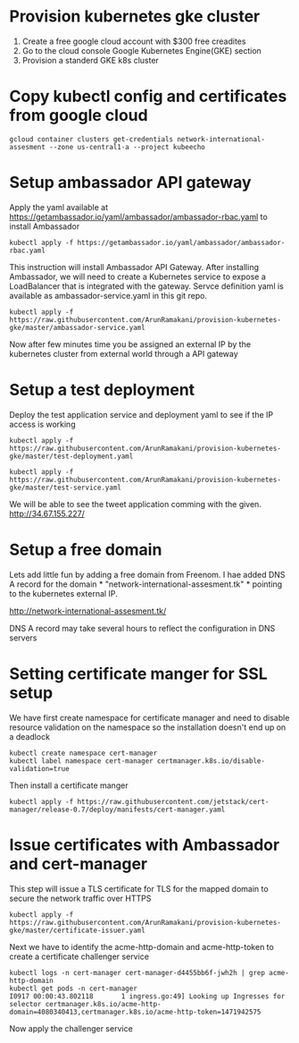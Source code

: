 
# Provision kubernetes gke cluster

1) Create a free google cloud account with $300 free creadites
2) Go to the cloud console Google Kubernetes Engine(GKE) section 
3) Provision a standerd GKE k8s cluster

# Copy kubectl config and certificates from google cloud

```gcloud container clusters get-credentials network-international-assesment --zone us-central1-a --project kubeecho```

# Setup ambassador API gateway 

Apply the yaml available at https://getambassador.io/yaml/ambassador/ambassador-rbac.yaml to install Ambassador

```kubectl apply -f https://getambassador.io/yaml/ambassador/ambassador-rbac.yaml```

This instruction will install Ambassador API Gateway. After installing Ambassador, we will need to create a Kubernetes service to expose a LoadBalancer that is integrated with the gateway. Servce definition yaml is available as ambassador-service.yaml in this git repo.

```kubectl apply -f https://raw.githubusercontent.com/ArunRamakani/provision-kubernetes-gke/master/ambassador-service.yaml```

Now after few minutes time you be assigned an external IP by the kubernetes cluster from external world through a API gateway 

# Setup a test deployment

Deploy the test application service and deployment yaml to see if the IP access is working 

```
kubectl apply -f https://raw.githubusercontent.com/ArunRamakani/provision-kubernetes-gke/master/test-deployment.yaml

kubectl apply -f https://raw.githubusercontent.com/ArunRamakani/provision-kubernetes-gke/master/test-service.yaml

```
We will be able to see the tweet application comming with the given. http://34.67.155.227/

# Setup a free domain

Lets add little fun by adding a free domain from Freenom. I hae added DNS A record for the domain * "network-international-assesment.tk" * pointing to the kubernetes external IP. 

http://network-international-assesment.tk/

DNS A record may take several hours to reflect the configuration in DNS servers

# Setting certificate manger for SSL setup

We have first create namespace for certificate manager and need to disable resource validation on the namespace so the installation doesn't end up on a deadlock

```
kubectl create namespace cert-manager
kubectl label namespace cert-manager certmanager.k8s.io/disable-validation=true
```

Then install a certificate manger 

```
kubectl apply -f https://raw.githubusercontent.com/jetstack/cert-manager/release-0.7/deploy/manifests/cert-manager.yaml
```

# Issue certificates with Ambassador and cert-manager

This step will issue a TLS certificate for TLS for the mapped domain to secure the network traffic over HTTPS

```
kubectl apply -f https://raw.githubusercontent.com/ArunRamakani/provision-kubernetes-gke/master/certificate-issuer.yaml
```

Next we have to identify the acme-http-domain and acme-http-token to create a certificate challenger service 

```
kubectl logs -n cert-manager cert-manager-d4455bb6f-jwh2h | grep acme-http-domain
kubectl get pods -n cert-manager
I0917 00:00:43.802118       1 ingress.go:49] Looking up Ingresses for selector certmanager.k8s.io/acme-http-domain=4080340413,certmanager.k8s.io/acme-http-token=1471942575
```

Now apply the challenger service 







